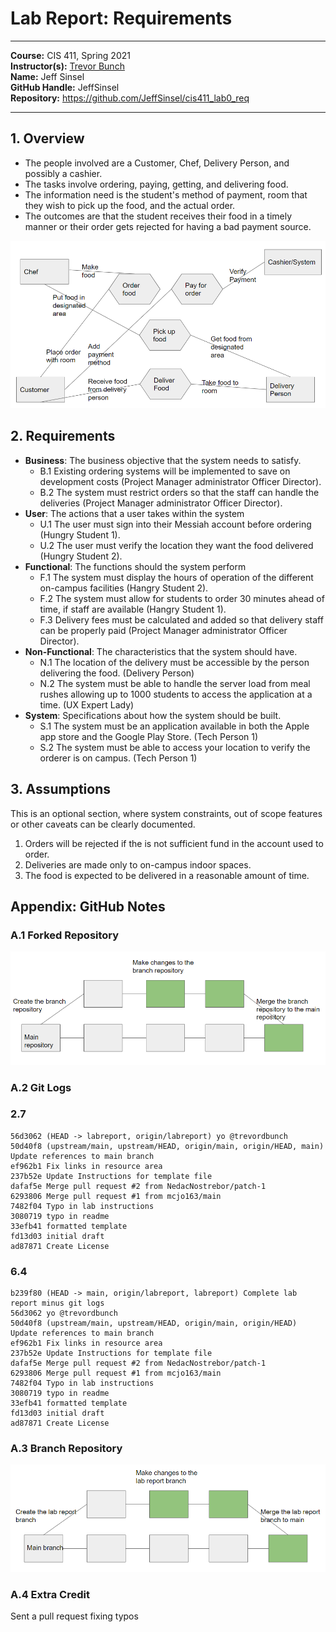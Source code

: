 # Lab Report: Requirements
___
**Course:** CIS 411, Spring 2021  
**Instructor(s):** [Trevor Bunch](https://github.com/trevordbunch)  
**Name:** Jeff Sinsel  
**GitHub Handle:** JeffSinsel  
**Repository:** https://github.com/JeffSinsel/cis411_lab0_req
___

## 1. Overview
- The people involved are a Customer, Chef, Delivery Person, and possibly a cashier. 
- The tasks involve ordering, paying, getting, and delivering food. 
- The information need is the student's method of payment, room that they wish to pick up the food, and the actual order.
- The outcomes are that the student receives their food in a timely manner or their order gets rejected for having a bad payment source.

![Business Graphic](/assets/businessGraphic.PNG)

## 2. Requirements
- **Business**: The business objective that the system needs to satisfy.
  - B.1 Existing ordering systems will be implemented to save on development costs (Project Manager administrator Officer Director).
  - B.2 The system must restrict orders so that the staff can handle the deliveries (Project Manager administrator Officer Director).
- **User**: The actions that a user takes within the system
  - U.1 The user must sign into their Messiah account before ordering (Hungry Student 1).
  - U.2 The user must verify the location they want the food delivered (Hungry Student 2). 
- **Functional**: The functions should the system perform
  - F.1 The system must display the hours of operation of the different on-campus facilities (Hangry Student 2).
  - F.2 The system must allow for students to order 30 minutes ahead of time, if staff are available (Hangry Student 1).
  - F.3 Delivery fees must be calculated and added so that delivery staff can be properly paid (Project Manager administrator Officer Director).
- **Non-Functional**: The characteristics that the system should have.
  - N.1 The location of the delivery must be accessible by the person delivering the food. (Delivery Person)
  - N.2 The system must be able to handle the server load from meal rushes allowing up to 1000 students to access the application at a time. (UX Expert Lady)
- **System**: Specifications about how the system should be built.
  - S.1 The system must be an application available in both the Apple app store and the Google Play Store. (Tech Person 1)
  - S.2 The system must be able to access your location to verify the orderer is on campus. (Tech Person 1)

## 3. Assumptions
This is an optional section, where system constraints, out of scope features or other caveats can be clearly documented.

1. Orders will be rejected if the is not sufficient fund in the account used to order.
2. Deliveries are made only to on-campus indoor spaces.
3. The food is expected to be delivered in a reasonable amount of time. 

## Appendix: GitHub Notes

### A.1 Forked Repository
![Forked Repository Diagram](/assets/forkedRepositoryGraphic.PNG)

### A.2 Git Logs
### 2.7
```
56d3062 (HEAD -> labreport, origin/labreport) yo @trevordbunch
50d40f8 (upstream/main, upstream/HEAD, origin/main, origin/HEAD, main) Update references to main branch
ef962b1 Fix links in resource area
237b52e Update Instructions for template file
dafaf5e Merge pull request #2 from NedacNostrebor/patch-1
6293806 Merge pull request #1 from mcjo163/main
7482f04 Typo in lab instructions
3080719 typo in readme
33efb41 formatted template
fd13d03 initial draft
ad87871 Create License
```
### 6.4
```
b239f80 (HEAD -> main, origin/labreport, labreport) Complete lab report minus git logs
56d3062 yo @trevordbunch
50d40f8 (upstream/main, upstream/HEAD, origin/main, origin/HEAD) Update references to main branch
ef962b1 Fix links in resource area
237b52e Update Instructions for template file
dafaf5e Merge pull request #2 from NedacNostrebor/patch-1
6293806 Merge pull request #1 from mcjo163/main
7482f04 Typo in lab instructions
3080719 typo in readme
33efb41 formatted template
fd13d03 initial draft
ad87871 Create License
```
### A.3 Branch Repository
![Branch Diagram](/assets/branchOffMainGraphic.PNG)

### A.4 Extra Credit
Sent a pull request fixing typos